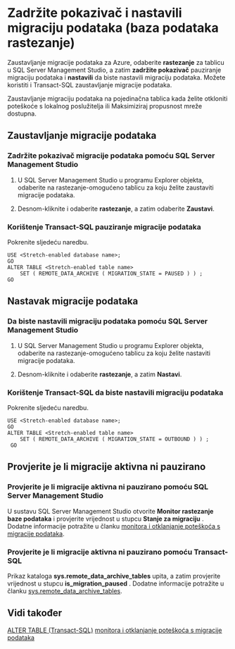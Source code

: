 <properties
    pageTitle="Zadržite pokazivač i nastavili migraciju podataka (baza podataka rastezanje) | Microsoft Azure"
    description="Saznajte kako zaustavljanje migracije podataka za Azure."
    services="sql-server-stretch-database"
    documentationCenter=""
    authors="douglaslMS"
    manager="jhubbard"
    editor=""/>

<tags
    ms.service="sql-server-stretch-database"
    ms.workload="data-management"
    ms.tgt_pltfrm="na"
    ms.devlang="na"
    ms.topic="article"
    ms.date="06/14/2016"
    ms.author="douglasl"/>

# <a name="pause-and-resume-data-migration-stretch-database"></a>Zadržite pokazivač i nastavili migraciju podataka (baza podataka rastezanje)

Zaustavljanje migracije podataka za Azure, odaberite **rastezanje** za tablicu u SQL Server Management Studio, a zatim **zadržite pokazivač** pauziranje migraciju podataka i **nastavili** da biste nastavili migraciju podataka. Možete koristiti i Transact\-SQL zaustavljanje migracije podataka.

Zaustavljanje migraciju podataka na pojedinačna tablica kada želite otkloniti poteškoće s lokalnog poslužitelja ili Maksimiziraj propusnost mreže dostupna.

## <a name="pause-data-migration"></a>Zaustavljanje migracije podataka

### <a name="use-sql-server-management-studio-to-pause-data-migration"></a>Zadržite pokazivač migracije podataka pomoću SQL Server Management Studio

1.  U SQL Server Management Studio u programu Explorer objekta, odaberite na rastezanje\-omogućeno tablicu za koju želite zaustaviti migracije podataka.

2.  Desnom\-kliknite i odaberite **rastezanje**, a zatim odaberite **Zaustavi**.

### <a name="use-transact-sql-to-pause-data-migration"></a>Korištenje Transact\-SQL pauziranje migracije podataka
Pokrenite sljedeću naredbu.

```tsql
USE <Stretch-enabled database name>;
GO
ALTER TABLE <Stretch-enabled table name>  
    SET ( REMOTE_DATA_ARCHIVE ( MIGRATION_STATE = PAUSED ) ) ;  
GO
```

## <a name="resume-data-migration"></a>Nastavak migracije podataka

### <a name="use-sql-server-management-studio-to-resume-data-migration"></a>Da biste nastavili migraciju podataka pomoću SQL Server Management Studio

1.  U SQL Server Management Studio u programu Explorer objekta, odaberite na rastezanje\-omogućeno tablicu za koju želite nastaviti migracije podataka.

2.  Desnom\-kliknite i odaberite **rastezanje**, a zatim **Nastavi**.

### <a name="use-transact-sql-to-resume-data-migration"></a>Korištenje Transact\-SQL da biste nastavili migraciju podataka
Pokrenite sljedeću naredbu.

```tsql
USE <Stretch-enabled database name>;
GO
ALTER TABLE <Stretch-enabled table name>   
    SET ( REMOTE_DATA_ARCHIVE ( MIGRATION_STATE = OUTBOUND ) ) ;  
 GO
```

## <a name="check-whether-migration-is-active-or-paused"></a>Provjerite je li migracije aktivna ni pauzirano

### <a name="use-sql-server-management-studio-to-check-whether-migration-is-active-or-paused"></a>Provjerite je li migracije aktivna ni pauzirano pomoću SQL Server Management Studio
U sustavu SQL Server Management Studio otvorite **Monitor rastezanje baze podataka** i provjerite vrijednost u stupcu **Stanje za migraciju** . Dodatne informacije potražite u članku [monitora i otklanjanje poteškoća s migracije podataka](sql-server-stretch-database-monitor.md).

### <a name="use-transact-sql-to-check-whether-migration-is-active-or-paused"></a>Provjerite je li migracije aktivna ni pauzirano pomoću Transact-SQL
Prikaz kataloga **sys.remote_data_archive_tables** upita, a zatim provjerite vrijednost u stupcu **is_migration_paused** . Dodatne informacije potražite u članku [sys.remote_data_archive_tables](https://msdn.microsoft.com/library/dn935003.aspx).

## <a name="see-also"></a>Vidi također

[ALTER TABLE (Transact-SQL)](https://msdn.microsoft.com/library/ms190273.aspx)
[monitora i otklanjanje poteškoća s migracije podataka](sql-server-stretch-database-monitor.md)
